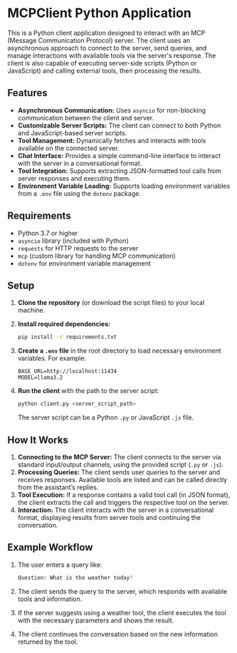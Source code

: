 # MCPClient Python Application

This is a Python client application designed to interact with an MCP (Message Communication Protocol) server. The client uses an asynchronous approach to connect to the server, send queries, and manage interactions with available tools via the server's response. The client is also capable of executing server-side scripts (Python or JavaScript) and calling external tools, then processing the results.

## Features

- **Asynchronous Communication:** Uses `asyncio` for non-blocking communication between the client and server.
- **Customizable Server Scripts:** The client can connect to both Python and JavaScript-based server scripts.
- **Tool Management:** Dynamically fetches and interacts with tools available on the connected server.
- **Chat Interface:** Provides a simple command-line interface to interact with the server in a conversational format.
- **Tool Integration:** Supports extracting JSON-formatted tool calls from server responses and executing them.
- **Environment Variable Loading:** Supports loading environment variables from a `.env` file using the `dotenv` package.

## Requirements

- Python 3.7 or higher
- `asyncio` library (included with Python)
- `requests` for HTTP requests to the server
- `mcp` (custom library for handling MCP communication)
- `dotenv` for environment variable management

## Setup

1. **Clone the repository** (or download the script files) to your local machine.

2. **Install required dependencies:**

   ```bash
   pip install -r requirements.txt
1. **Create a `.env` file** in the root directory to load necessary environment variables. For example:
    
    ```
    BASE_URL=http://localhost:11434
    MODEL=llama3.2
    ```
    
2. **Run the client** with the path to the server script:
    
    ```bash
    python client.py <server_script_path>
    ```
    
    The server script can be a Python `.py` or JavaScript `.js` file.
    

## How It Works

1. **Connecting to the MCP Server:** The client connects to the server via standard input/output channels, using the provided script (`.py` or `.js`).
2. **Processing Queries:** The client sends user queries to the server and receives responses. Available tools are listed and can be called directly from the assistant’s replies.
3. **Tool Execution:** If a response contains a valid tool call (in JSON format), the client extracts the call and triggers the respective tool on the server.
4. **Interaction:** The client interacts with the server in a conversational format, displaying results from server tools and continuing the conversation.

## Example Workflow

1. The user enters a query like:
    
    ```bash
    Question: What is the weather today?
    ```
    
2. The client sends the query to the server, which responds with available tools and information.
3. If the server suggests using a weather tool, the client executes the tool with the necessary parameters and shows the result.
4. The client continues the conversation based on the new information returned by the tool.
